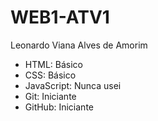 # WEB1-ATV1
Leonardo Viana Alves de Amorim

- HTML: Básico  
- CSS: Básico  
- JavaScript: Nunca usei  
- Git: Iniciante  
- GitHub: Iniciante
